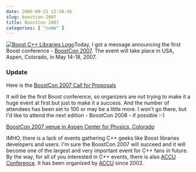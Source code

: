 ```yaml
---
date: 2006-09-21 12:38:45
slug: boostcon-2007
title: BoostCon 2007
categories: [ "code" ]
---
```


[![Boost C++ Libraries Logo](/images/logos/boost-logo.png)](http://www.boost.org)Today, I got a message announcing the first Boost conference - [BoostCon 2007](http://www.boost.org/more/BoostCon07.html). The event will take place in USA, Aspen, Colorado, in May 14-18, 2007.





### Update





Here is the [BoostCon 2007 Call for Proposals](http://lists.boost.org/Archives/boost/2006/09/110959.php)








It will be the first Boost conference, so organizers are not trying to make it a huge event at first but just to make it a success. And the number of attendees has been set to 100 or may be a little more. I won't go there, but I'd like to attend the next edition - BoostCon 2008 -  if possible :-)







[BoostCon 2007 venue in Aspen Center for Physics, Colorado](http://local.google.com/local?f=q&hl=en&q=+Aspen+Center+for+Physics&sll=37.0625,-95.677068&sspn=43.443045,78.837891&ie=UTF8&om=1&z=8&ll=39.070379,-106.133423&spn=2.673829,4.927368&iwloc=A)







IMHO, there is a lack of events gathering C++ geeks like Boost libraries developers and users. I'm sure the BoostCon 2007 will succeed and it will become one of the largest and very important event for C++ fans in future. By the way, for all of you interested in C++ events, there is also [ACCU Conference](http://accu.org/index.php/conferences). It has been organized by [ACCU](http://accu.org/) since 2002.


